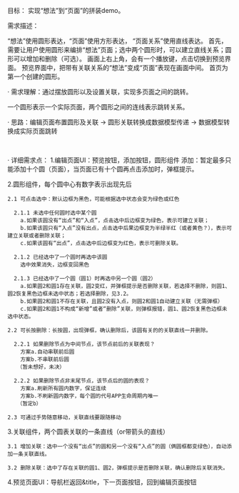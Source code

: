 
目标： 实现“想法”到“页面”的拼装demo。

需求描述：

“想法”使用圆形表达，“页面”使用方形表达， “页面关系”使用直线表达。
首先，需要让用户使用圆形来编排“想法”页面；选中两个圆形时，可以建立直线关系；圆形可以增加和删除（可选）。
画面上右上角，会有一个播放键，点击切换到预览界面。
预览界面中，把带有关联关系的“想法”变成“页面”表现在画面中间。
首页为第一个创建的圆形。



· 需求理解：通过摆放圆形以及设置关联，实现多页面之间的跳转。

  一个圆形表示一个实际页面，两个圆形之间的连线表示跳转关系。

· 思路：编辑页面布置圆形及关联 → 圆形关联转换成数据模型传递 → 数据模型转换成实际页面跳转

​​

· 详细需求点：
  1.编辑页面UI：预览按钮，添加按钮，圆形组件
    添加：暂定最多只能添加十个圆（页面），当页面已有十个圆再点击添加时，弹框提示。

  2.圆形组件，每个圆中心有数字表示出现先后

    2.1 可点击选中：默认边框为黑色，可能根据选中状态会变为绿色或红色

      2.1.1 未选中任何圆时选中某个圆
        a.如果该圆没有“出点”和“入点”，点击选中后边框变为绿色，表示可建立关联；
        b.如果该圆只有“入点”没有出点，点击选中后果边框变为半绿半红（或者黄色？），表示可建立关联或者删除关联；
        c.如果该圆有“出点”，点击选中后边框变为红色，表示可删除关联。

      2.1.2 已经选中了一个圆时再选中该圆
        选中效果消失，边框变回黑色

      2.1.3 已经选中了一个圆（圆1）时再选中另一个圆（圆2）
        a.如果圆2和圆1存在关联，圆2变红，并弹框提示是否删除关联，若选择不删除，则圆1、圆2恢复黑色边框未选中状态；若选择删除，见3.2。
        b.如果圆2和圆1不存在关联，且圆2没有入点，则圆2和圆1自动建立关联（无需弹框）
        c.如果圆2和圆1不构成“新增”或者“删除”关联，则弹框报错，圆1、圆2恢复黑色边框未选中状态。

    2.2 可长按删除：长按圆，出现弹框，确认删除后，该圆有关的的关联直线一并删除。

      2.2.1 如果删除节点为中间节点，该节点前后的关联表现？
        方案a.自动串联前后圆
        方案b.不串联前后圆
       （暂未想好，未决）

      2.2.2 如果删除节点非末尾节点，该节点后的圆的表现？
        方案a.刷新所有圆内数字，保证连续
        方案b.不刷新圆内数字，每个圆的代号APP生命周期内唯一
       （暂定b）

    2.3 可通过手势随意移动，关联直线要跟随移动

  3.关联组件，两个圆表关联的一条直线（or带箭头的直线）

    3.1 增加关联：选中一个没有“出点”的圆和另一个没有“入点”的圆（俩圆框都变绿色），自动添加一条关联直线。

    3.2 删除关联：选中了存在关联的圆1、圆2，弹框提示是否删除关联，确认删除后关联消失。

  4.预览页面UI：导航栏返回&title，下一页面按钮，回到编辑页面按钮

